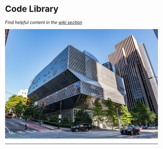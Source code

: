 # Code Library
*Find helpful content in the [wiki section](https://github.com/furlan-lab/Code-Library/wiki)*
<p align="left"><img src="photos/Seattle_Library_01.jpg" alt="" width="1000"></a></p>
<hr>
